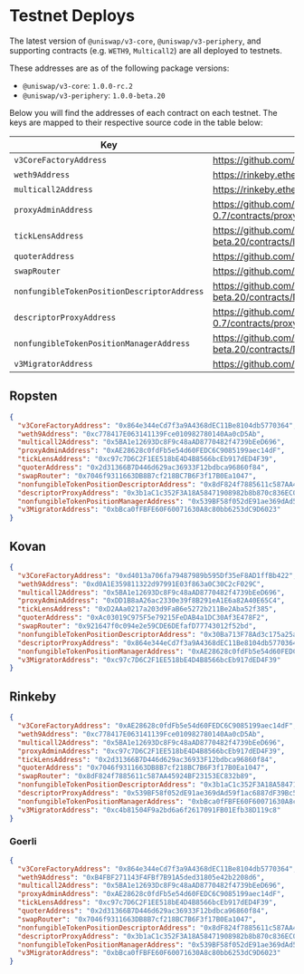 # Testnet Deploys

The latest version of `@uniswap/v3-core`, `@uniswap/v3-periphery`, 
and supporting contracts (e.g. `WETH9`, `Multicall2`) are all 
deployed to testnets.

These addresses are as of the following package versions:

- `@uniswap/v3-core`: `1.0.0-rc.2`
- `@uniswap/v3-periphery`: `1.0.0-beta.20`

Below you will find the addresses of each contract on each testnet. The
keys are mapped to their respective source code in the table below:

| Key                                         | Source Code                                                                                                                 |
|---------------------------------------------|-----------------------------------------------------------------------------------------------------------------------------|
| `v3CoreFactoryAddress`                      | https://github.com/Uniswap/uniswap-v3-core/blob/v1.0.0-rc.2/contracts/UniswapV3Factory.sol                                  |
| `weth9Address`                              | https://rinkeby.etherscan.io/address/0xc778417E063141139Fce010982780140Aa0cD5Ab#code                                        |
| `multicall2Address`                         | https://rinkeby.etherscan.io/address/0x5BA1e12693Dc8F9c48aAD8770482f4739bEeD696#code                                        |
| `proxyAdminAddress`                         | https://github.com/OpenZeppelin/openzeppelin-contracts/blob/v3.4.0-solc-0.7/contracts/proxy/ProxyAdmin.sol                  |
| `tickLensAddress`                           | https://github.com/Uniswap/uniswap-v3-periphery/blob/v1.0.0-beta.20/contracts/lens/TickLens.sol                             |
| `quoterAddress`                             | https://github.com/Uniswap/uniswap-v3-periphery/blob/v1.0.0-beta.20/contracts/lens/Quoter.sol                               |
| `swapRouter`                                | https://github.com/Uniswap/uniswap-v3-periphery/blob/v1.0.0-beta.20/contracts/SwapRouter.sol                                |
| `nonfungibleTokenPositionDescriptorAddress` | https://github.com/Uniswap/uniswap-v3-periphery/blob/v1.0.0-beta.20/contracts/NonfungibleTokenPositionDescriptor.sol        |
| `descriptorProxyAddress`                    | https://github.com/OpenZeppelin/openzeppelin-contracts/blob/v3.4.0-solc-0.7/contracts/proxy/TransparentUpgradeableProxy.sol |
| `nonfungibleTokenPositionManagerAddress`    | https://github.com/Uniswap/uniswap-v3-periphery/blob/v1.0.0-beta.20/contracts/NonfungiblePositionManager.sol                |
| `v3MigratorAddress`                         | https://github.com/Uniswap/uniswap-v3-periphery/blob/v1.0.0-beta.20/contracts/V3Migrator.sol                                |

## Ropsten

```json
{
  "v3CoreFactoryAddress": "0x864e344eCd7f3a9A4368dEC11Be8104db5770364",
  "weth9Address": "0xc778417E063141139Fce010982780140Aa0cD5Ab",
  "multicall2Address": "0x5BA1e12693Dc8F9c48aAD8770482f4739bEeD696",
  "proxyAdminAddress": "0xAE28628c0fdFb5e54d60FEDC6C9085199aec14dF",
  "tickLensAddress": "0xc97c7D6C2F1EE518bE4D4B8566bcEb917dED4F39",
  "quoterAddress": "0x2d31366B7D446d629ac36933F12bdbca96860f84",
  "swapRouter": "0x7046f9311663DB8B7cf218BC7B6F3f17B0Ea1047",
  "nonfungibleTokenPositionDescriptorAddress": "0x8dF824f7885611c587AA45924BF23153EC832b89",
  "descriptorProxyAddress": "0x3b1aC1c352F3A18A58471908982b8b870c836EC0",
  "nonfungibleTokenPositionManagerAddress": "0x539BF58f052dE91ae369dAd59f1ac6887dF39Bc5",
  "v3MigratorAddress": "0xbBca0fFBFE60F60071630A8c80bb6253dC9D6023"
}
```

## Kovan

```json
{
  "v3CoreFactoryAddress": "0xd4013a706fa79487989b595Df35eF8AD1ffBb422",
  "weth9Address": "0xd0A1E359811322d97991E03f863a0C30C2cF029C",
  "multicall2Address": "0x5BA1e12693Dc8F9c48aAD8770482f4739bEeD696",
  "proxyAdminAddress": "0xDD1B8aA26ac2330e39f8B291eA1E6a82A40E65C4",
  "tickLensAddress": "0xD2AAa0217a203d9FaB6e5272b211Be2Aba52f385",
  "quoterAddress": "0xAc03019C975F5e79215FeDAB4a1DC30Af3E478F2",
  "swapRouter": "0x921647f0c094e2e59CDE6DEfafD77743012f52bd",
  "nonfungibleTokenPositionDescriptorAddress": "0x30Ba713F78Ad3c175a25aD767e3f423549Ac2D65",
  "descriptorProxyAddress": "0x864e344eCd7f3a9A4368dEC11Be8104db5770364",
  "nonfungibleTokenPositionManagerAddress": "0xAE28628c0fdFb5e54d60FEDC6C9085199aec14dF",
  "v3MigratorAddress": "0xc97c7D6C2F1EE518bE4D4B8566bcEb917dED4F39"
}
```

## Rinkeby

```json
{
  "v3CoreFactoryAddress": "0xAE28628c0fdFb5e54d60FEDC6C9085199aec14dF",
  "weth9Address": "0xc778417E063141139Fce010982780140Aa0cD5Ab",
  "multicall2Address": "0x5BA1e12693Dc8F9c48aAD8770482f4739bEeD696",
  "proxyAdminAddress": "0xc97c7D6C2F1EE518bE4D4B8566bcEb917dED4F39",
  "tickLensAddress": "0x2d31366B7D446d629ac36933F12bdbca96860f84",
  "quoterAddress": "0x7046f9311663DB8B7cf218BC7B6F3f17B0Ea1047",
  "swapRouter": "0x8dF824f7885611c587AA45924BF23153EC832b89",
  "nonfungibleTokenPositionDescriptorAddress": "0x3b1aC1c352F3A18A58471908982b8b870c836EC0",
  "descriptorProxyAddress": "0x539BF58f052dE91ae369dAd59f1ac6887dF39Bc5",
  "nonfungibleTokenPositionManagerAddress": "0xbBca0fFBFE60F60071630A8c80bb6253dC9D6023",
  "v3MigratorAddress": "0xc4b81504F9a2bd6a6f2617091FB01Efb38D119c8"
}
```

### Goerli

```json
{
  "v3CoreFactoryAddress": "0x864e344eCd7f3a9A4368dEC11Be8104db5770364",
  "weth9Address": "0xB4FBF271143F4FBf7B91A5ded31805e42b2208d6",
  "multicall2Address": "0x5BA1e12693Dc8F9c48aAD8770482f4739bEeD696",
  "proxyAdminAddress": "0xAE28628c0fdFb5e54d60FEDC6C9085199aec14dF",
  "tickLensAddress": "0xc97c7D6C2F1EE518bE4D4B8566bcEb917dED4F39",
  "quoterAddress": "0x2d31366B7D446d629ac36933F12bdbca96860f84",
  "swapRouter": "0x7046f9311663DB8B7cf218BC7B6F3f17B0Ea1047",
  "nonfungibleTokenPositionDescriptorAddress": "0x8dF824f7885611c587AA45924BF23153EC832b89",
  "descriptorProxyAddress": "0x3b1aC1c352F3A18A58471908982b8b870c836EC0",
  "nonfungibleTokenPositionManagerAddress": "0x539BF58f052dE91ae369dAd59f1ac6887dF39Bc5",
  "v3MigratorAddress": "0xbBca0fFBFE60F60071630A8c80bb6253dC9D6023"
}
```

